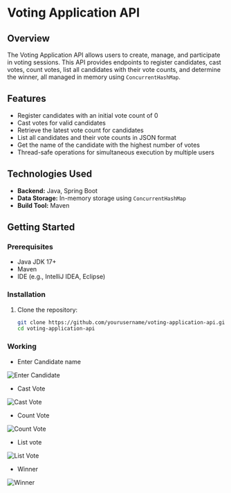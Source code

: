 # Voting Application API

## Overview

The Voting Application API allows users to create, manage, and participate in voting sessions. This API provides endpoints to register candidates, cast votes, count votes, list all candidates with their vote counts, and determine the winner, all managed in memory using `ConcurrentHashMap`.

## Features

- Register candidates with an initial vote count of 0
- Cast votes for valid candidates
- Retrieve the latest vote count for candidates
- List all candidates and their vote counts in JSON format
- Get the name of the candidate with the highest number of votes
- Thread-safe operations for simultaneous execution by multiple users

## Technologies Used

- **Backend:** Java, Spring Boot
- **Data Storage:** In-memory storage using `ConcurrentHashMap`
- **Build Tool:** Maven

## Getting Started

### Prerequisites

- Java JDK 17+
- Maven
- IDE (e.g., IntelliJ IDEA, Eclipse)

### Installation

1. Clone the repository:

   ```bash
   git clone https://github.com/yourusername/voting-application-api.git
   cd voting-application-api

### Working

- Enter Candidate name

![Enter Candidate](https://github.com/user-attachments/assets/cf5edda0-237f-4984-bd55-ddc1c3d97fb6)

- Cast Vote

![Cast Vote](https://github.com/user-attachments/assets/79bbd8ca-8cd1-49c3-8f31-616a9fecf4c6)

- Count Vote

![Count Vote](https://github.com/user-attachments/assets/4bb1062d-3496-46ea-8be2-d064fe4e80fe)

- List vote

![List Vote](https://github.com/user-attachments/assets/f496dcea-bb9f-4995-af5c-54802c2dc26d)

- Winner 

![Winner](https://github.com/user-attachments/assets/a20a58ef-6b7e-4c0a-952e-ecef5a06cad2)


  






